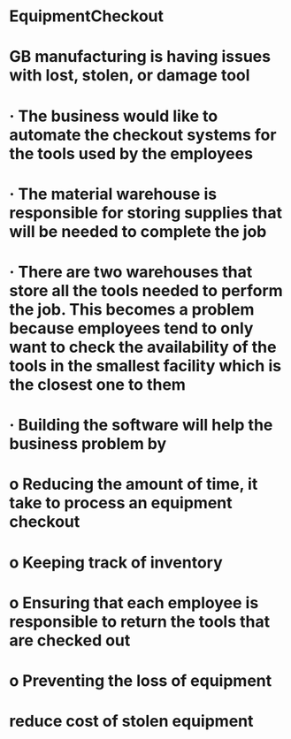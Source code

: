 # EquipmentCheckout

# GB manufacturing is having issues with lost, stolen, or damage tool

# · The business would like to automate the checkout systems for the tools used by the employees

# · The material warehouse is responsible for storing supplies that will be needed to complete the job

# · There are two warehouses that store all the tools needed to perform the job. This becomes a problem because employees tend to only want to check the availability of the tools in the smallest facility which is the closest one to them

# · Building the software will help the business problem by

# o Reducing the amount of time, it take to process an equipment checkout

# o Keeping track of inventory

# o Ensuring that each employee is responsible to return the tools that are checked out

# o Preventing the loss of equipment

# reduce cost of stolen equipment
